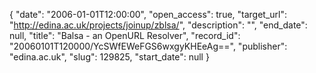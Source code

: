 {
  "date": "2006-01-01T12:00:00", 
  "open_access": true, 
  "target_url": "http://edina.ac.uk/projects/joinup/zblsa/", 
  "description": "", 
  "end_date": null, 
  "title": "Balsa - an OpenURL Resolver", 
  "record_id": "20060101T120000/YcSWfEWeFGS6wxgyKHEeAg==", 
  "publisher": "edina.ac.uk", 
  "slug": 129825, 
  "start_date": null
}

